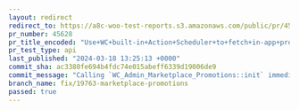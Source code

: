 ```yaml
---
layout: redirect
redirect_to: https://a8c-woo-test-reports.s3.amazonaws.com/public/pr/45628/api/index.html
pr_number: 45628
pr_title_encoded: "Use+WC+built-in+Action+Scheduler+to+fetch+in-app+promotions"
pr_test_type: api
last_published: "2024-03-18 13:25:13 +0000"
commit_sha: ac3380fe694b4fdc74e015abeff6339d19006de9
commit_message: "Calling `WC_Admin_Marketplace_Promotions::init` immediately from `WC_…"
branch_name: fix/19763-marketplace-promotions
passed: true
---
```

